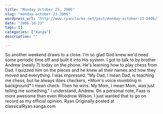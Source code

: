 ```yaml
---
title: "Monday October 23, 2006"
slug: "monday-october-23-2006"
wordpress_url: "http://www.ryanclarke.net/post/monday-october-23-2006/"
date: "2006-10-23"
tags: []
categories: ["Xanga"]
description: ""

---
```


So another weekend draws to a close. I'm so glad God knew we'd need some periodic time off and built it into His system.
I got to talk to by brother Andrew (newly 7) today on the phone. He's learning how to play chess from Dad. I quizzed him on the pieces and he knew all their names and how they moved and everything. I was impressed. "My Dad, I mean Dad, is teaching me chess, but he always does checkers, \*Mom's voice mumbling in background\* I mean check. Then he wins. My Mom, I mean Mom, was just telling me something." I understand, Andrew.
On a personal note, Faas is more awesome than even Woodrow Wilson. I just wanted that to go on record as my official opinion.
Ryan
Originally posted at classicalRyan.xanga.com
